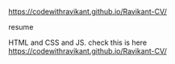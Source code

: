 https://codewithravikant.github.io/Ravikant-CV/ 

resume

HTML and CSS and JS.
check this is here https://codewithravikant.github.io/Ravikant-CV/ 
